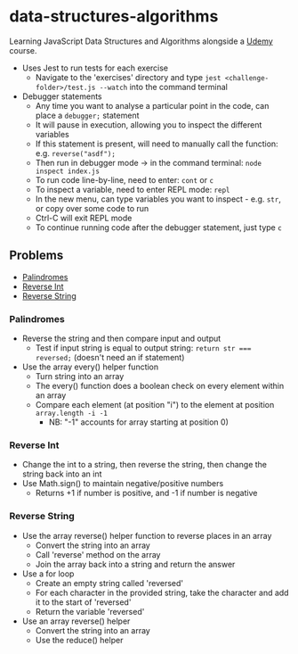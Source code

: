 # data-structures-algorithms
Learning JavaScript Data Structures and Algorithms alongside a [Udemy](https://www.udemy.com/coding-interview-bootcamp-algorithms-and-data-structure) course.

* Uses Jest to run tests for each exercise
  * Navigate to the 'exercises' directory and type ```jest <challenge-folder>/test.js --watch``` into the command terminal
* Debugger statements
  * Any time you want to analyse a particular point in the code, can place a ```debugger;``` statement
  * It will pause in execution, allowing you to inspect the different variables
  * If this statement is present, will need to manually call the function: e.g. ```reverse("asdf");```
  * Then run in debugger mode -> in the command terminal: ```node inspect index.js```
  * To run code line-by-line, need to enter: ```cont``` or ```c```
  * To inspect a variable, need to enter REPL mode: ```repl```
  * In the new menu, can type variables you want to inspect - e.g. ```str```, or copy over some code to run
  * Ctrl-C will exit REPL mode
  * To continue running code after the debugger statement, just type ```c```

## Problems
* [Palindromes](#Palindromes)
* [Reverse Int](#Reverse-Int)
* [Reverse String](#Reverse-String)

### Palindromes
* Reverse the string and then compare input and output
  * Test if input string is equal to output string: ```return str === reversed;``` (doesn't need an if statement)
* Use the array every() helper function
  * Turn string into an array
  * The every() function does a boolean check on every element within an array
  * Compare each element (at position "i") to the element at position ```array.length -i -1```
    * NB: "-1" accounts for array starting at position 0)

### Reverse Int
* Change the int to a string, then reverse the string, then change the string back into an int
* Use Math.sign() to maintain negative/positive numbers
  * Returns +1 if number is positive, and -1 if number is negative

### Reverse String
* Use the array reverse() helper function to reverse places in an array
  * Convert the string into an array
  * Call 'reverse' method on the array
  * Join the array back into a string and return the answer
* Use a for loop
  * Create an empty string called 'reversed'
  * For each character in the provided string, take the character and add it to the start of 'reversed'
  * Return the variable 'reversed'
* Use an array reverse() helper
  * Convert the string into an array
  * Use the reduce() helper
